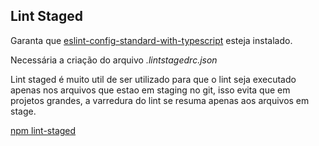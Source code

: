 ## Lint Staged

Garanta que [eslint-config-standard-with-typescript](https://www.npmjs.com/package/eslint-config-standard-with-typescript) esteja instalado.  

Necessária a criação do arquivo *.lintstagedrc.json*  

Lint staged é muito util de ser utilizado para que o lint seja executado apenas nos arquivos que estao em staging no git, isso evita que em projetos grandes, a varredura do lint se resuma apenas aos arquivos em stage.

[npm lint-staged](https://www.npmjs.com/package/lint-staged)

